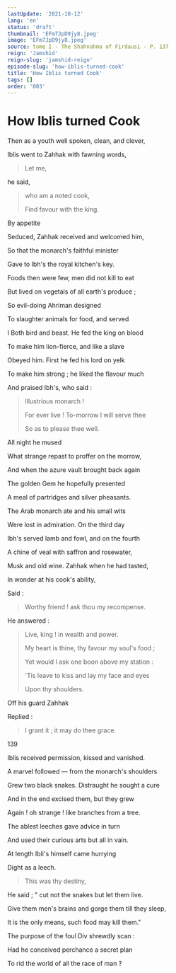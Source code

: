 ```yaml
---
lastUpdate: '2021-10-12'
lang: 'en'
status: 'draft'
thumbnail: 'EFm7JpD9jy8.jpeg'
image: 'EFm7JpD9jy8.jpeg'
source: tome I - The Shahnahma of Firdausi - P. 137
reign: 'Jamshid'
reign-slug: 'jamshid-reign'
episode-slug: 'how-iblis-turned-cook'
title: 'How Iblis turned Cook'
tags: []
order: '003'
---
```


<!-- LTeX: language=en -->

# How Iblis turned Cook

Then as a youth well spoken, clean, and clever,

Iblis went to Zahhak with fawning words,

> Let me,

he said,

> who am a noted cook,
>
> Find favour with the king.

By appetite

Seduced, Zahhak received and welcomed him,

So that the monarch's faithful minister

Gave to Ibh's the royal kitchen's key.

Foods then were few, men did not kill to eat

But lived on vegetals of all earth's produce ;

So evil-doing Ahriman designed

To slaughter animals for food, and served

I Both bird and beast. He fed the king on blood

To make him lion-fierce, and like a slave

Obeyed him. First he fed his lord on yelk

To make him strong ; he liked the flavour much

And praised Ibh's, who said :

> Illustrious monarch !
>
> For ever live ! To-morrow I will serve thee
>
> So as to please thee well.

All night he mused

What strange repast to proffer on the morrow,

And when the azure vault brought back again

The golden Gem he hopefully presented

A meal of partridges and silver pheasants.

 The Arab monarch ate and his small wits

Were lost in admiration. On the third day

Ibh's served lamb and fowl, and on the fourth

A chine of veal with saffron and rosewater,

Musk and old wine. Zahhak when he had tasted,

In wonder at his cook's ability,

Said :

> Worthy friend ! ask thou my recompense.

He answered :

> Live, king ! in wealth and power.
>
> My heart is thine, thy favour my soul's food ;
>
> Yet would I ask one boon above my station :
>
> 'Tis leave to kiss and lay my face and eyes
>
> Upon thy shoulders.

Off his guard Zahhak

Replied :

> I grant it ; it may do thee grace.

139

Iblis received permission, kissed and vanished.

A marvel followed — from the monarch's shoulders

Grew two black snakes. Distraught he sought a cure

And in the end excised them, but they grew

Again ! oh strange ! like branches from a tree.

The ablest leeches gave advice in turn

And used their curious arts but all in vain.

At length Ibli's himself came hurrying

Dight as a leech.

> This was thy destiny,

He said ; " cut not the snakes but let them live.

Give them men's brains and gorge them till they sleep,

It is the only means, such food may kill them."

The purpose of the foul Div shrewdly scan :

Had he conceived perchance a secret plan

To rid the world of all the race of man ?
